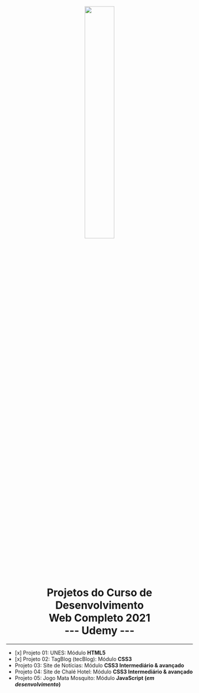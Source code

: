 <h1 align='center'>
    <img src='https://centrosoftware.com.br/wp-content/uploads/2020/10/543_378726_tech.hero_.jpg' width='40%'>
    <br>
    <b>Projetos do Curso de Desenvolvimento <br> Web Completo 2021</b>
    <br>
    <b>--- Udemy ---</b>
</h1>
<hr>
<ul>
    <li>[x] Projeto 01: UNES: Módulo <b>HTML5</b></li>
    <li>[x] Projeto 02: TagBlog (tecBlog): Módulo <b>CSS3</b></li>
    <li>Projeto 03: Site de Notícias: Módulo <b>CSS3 Intermediário & avançado</b></li>
    <li>Projeto 04: Site de Chalé Hotel: Módulo <b>CSS3 Intermediário & avançado</b></li>
    <li>Projeto 05: Jogo Mata Mosquito: Módulo <b>JavaScript  (<i>em desenvolvimento</i>)</b></li>
</ul>